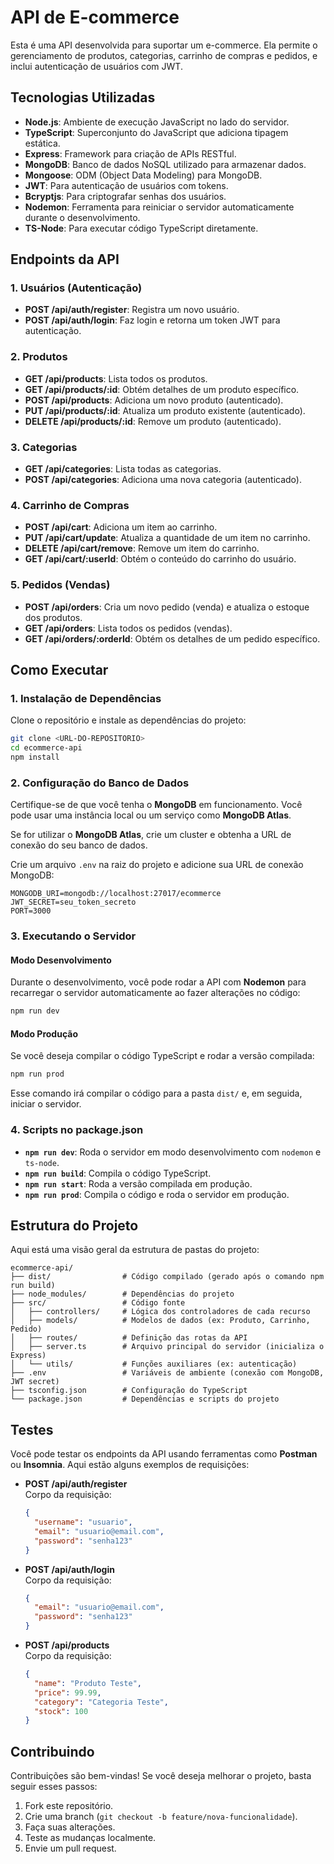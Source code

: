 # API de E-commerce

Esta é uma API desenvolvida para suportar um e-commerce. Ela permite o gerenciamento de produtos, categorias, carrinho de compras e pedidos, e inclui autenticação de usuários com JWT.

## Tecnologias Utilizadas

- **Node.js**: Ambiente de execução JavaScript no lado do servidor.
- **TypeScript**: Superconjunto do JavaScript que adiciona tipagem estática.
- **Express**: Framework para criação de APIs RESTful.
- **MongoDB**: Banco de dados NoSQL utilizado para armazenar dados.
- **Mongoose**: ODM (Object Data Modeling) para MongoDB.
- **JWT**: Para autenticação de usuários com tokens.
- **Bcryptjs**: Para criptografar senhas dos usuários.
- **Nodemon**: Ferramenta para reiniciar o servidor automaticamente durante o desenvolvimento.
- **TS-Node**: Para executar código TypeScript diretamente.

## Endpoints da API

### 1. **Usuários (Autenticação)**

- **POST /api/auth/register**: Registra um novo usuário.
- **POST /api/auth/login**: Faz login e retorna um token JWT para autenticação.

### 2. **Produtos**

- **GET /api/products**: Lista todos os produtos.
- **GET /api/products/:id**: Obtém detalhes de um produto específico.
- **POST /api/products**: Adiciona um novo produto (autenticado).
- **PUT /api/products/:id**: Atualiza um produto existente (autenticado).
- **DELETE /api/products/:id**: Remove um produto (autenticado).

### 3. **Categorias**

- **GET /api/categories**: Lista todas as categorias.
- **POST /api/categories**: Adiciona uma nova categoria (autenticado).

### 4. **Carrinho de Compras**

- **POST /api/cart**: Adiciona um item ao carrinho.
- **PUT /api/cart/update**: Atualiza a quantidade de um item no carrinho.
- **DELETE /api/cart/remove**: Remove um item do carrinho.
- **GET /api/cart/:userId**: Obtém o conteúdo do carrinho do usuário.

### 5. **Pedidos (Vendas)**

- **POST /api/orders**: Cria um novo pedido (venda) e atualiza o estoque dos produtos.
- **GET /api/orders**: Lista todos os pedidos (vendas).
- **GET /api/orders/:orderId**: Obtém os detalhes de um pedido específico.

## Como Executar

### 1. **Instalação de Dependências**

Clone o repositório e instale as dependências do projeto:

```bash
git clone <URL-DO-REPOSITORIO>
cd ecommerce-api
npm install
```

### 2. **Configuração do Banco de Dados**

Certifique-se de que você tenha o **MongoDB** em funcionamento. Você pode usar uma instância local ou um serviço como **MongoDB Atlas**.

Se for utilizar o **MongoDB Atlas**, crie um cluster e obtenha a URL de conexão do seu banco de dados.

Crie um arquivo `.env` na raiz do projeto e adicione sua URL de conexão MongoDB:

```env
MONGODB_URI=mongodb://localhost:27017/ecommerce
JWT_SECRET=seu_token_secreto
PORT=3000
```

### 3. **Executando o Servidor**

#### Modo Desenvolvimento

Durante o desenvolvimento, você pode rodar a API com **Nodemon** para recarregar o servidor automaticamente ao fazer alterações no código:

```bash
npm run dev
```

#### Modo Produção

Se você deseja compilar o código TypeScript e rodar a versão compilada:

```bash
npm run prod
```

Esse comando irá compilar o código para a pasta `dist/` e, em seguida, iniciar o servidor.

### 4. **Scripts no package.json**

- **`npm run dev`**: Roda o servidor em modo desenvolvimento com `nodemon` e `ts-node`.
- **`npm run build`**: Compila o código TypeScript.
- **`npm run start`**: Roda a versão compilada em produção.
- **`npm run prod`**: Compila o código e roda o servidor em produção.

## Estrutura do Projeto

Aqui está uma visão geral da estrutura de pastas do projeto:

```
ecommerce-api/
├── dist/                # Código compilado (gerado após o comando npm run build)
├── node_modules/        # Dependências do projeto
├── src/                 # Código fonte
│   ├── controllers/     # Lógica dos controladores de cada recurso
│   ├── models/          # Modelos de dados (ex: Produto, Carrinho, Pedido)
│   ├── routes/          # Definição das rotas da API
│   ├── server.ts        # Arquivo principal do servidor (inicializa o Express)
│   └── utils/           # Funções auxiliares (ex: autenticação)
├── .env                 # Variáveis de ambiente (conexão com MongoDB, JWT secret)
├── tsconfig.json        # Configuração do TypeScript
└── package.json         # Dependências e scripts do projeto
```

## Testes

Você pode testar os endpoints da API usando ferramentas como **Postman** ou **Insomnia**. Aqui estão alguns exemplos de requisições:

- **POST /api/auth/register**  
  Corpo da requisição: 
  ```json
  {
    "username": "usuario",
    "email": "usuario@email.com",
    "password": "senha123"
  }
  ```

- **POST /api/auth/login**  
  Corpo da requisição: 
  ```json
  {
    "email": "usuario@email.com",
    "password": "senha123"
  }
  ```

- **POST /api/products**  
  Corpo da requisição: 
  ```json
  {
    "name": "Produto Teste",
    "price": 99.99,
    "category": "Categoria Teste",
    "stock": 100
  }
  ```

## Contribuindo

Contribuições são bem-vindas! Se você deseja melhorar o projeto, basta seguir esses passos:

1. Fork este repositório.
2. Crie uma branch (`git checkout -b feature/nova-funcionalidade`).
3. Faça suas alterações.
4. Teste as mudanças localmente.
5. Envie um pull request.

